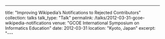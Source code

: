 ---
title: "Improving Wikipedia’s Notifications to Rejected Contributors"
collection: talks
talk_type: "Talk"
permalink: /talks/2012-03-31-gcoe-wikipedia-notifications
venue: "GCOE International Symposium on Informatics Education"
date: 2012-03-31
location: "Kyoto, Japan"
excerpt: "---

